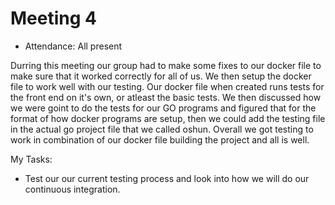 # Meeting 4

- Attendance: All present

Durring this meeting our group had to make some fixes to our docker file to make sure that it worked correctly for all of us. We then setup the docker file to work well with our testing.
Our docker file when created runs tests for the front end on it's own, or atleast the basic tests. We then discussed how we were goint to do the tests for our GO programs and figured
that for the format of how docker programs are setup, then we could add the testing file in the actual go project file that we called oshun. Overall we got testing to work in combination
of our docker file building the project and all is well.

My Tasks:
- Test our our current testing process and look into how we will do our continuous integration.

